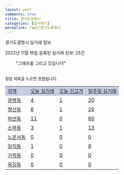 ```yaml
---
layout: post
comments: true
title: 경기도광명시
categories: [실거래가]
permalink: /apt/경기도광명시
---
```


경기도광명시 실거래 정보

2022년 11월 16일 등록된 실거래 정보: 25건

<!--<script async src="https://pagead2.googlesyndication.com/pagead/js/adsbygoogle.js?client=ca-pub-3485438051770037"
 crossorigin="anonymous"></script>-->

<script type="text/javascript">
  google.charts.load('current', {'packages':['corechart']});
  google.charts.setOnLoadCallback(drawChart);

  function drawChart() {
    var data = google.visualization.arrayToDataTable([['거래일', '매매', '전월세', '전매'], ['21-01', 4, 4, 0], ['21-02', 0, 6, 0], ['21-03', 0, 2, 0], ['21-04', 0, 3, 0], ['21-05', 0, 8, 0], ['21-06', 0, 4, 0], ['21-07', 3, 52, 0], ['21-08', 115, 142, 0], ['21-09', 8, 16, 0], ['21-10', 1, 7, 0], ['21-11', 25, 170, 0], ['21-12', 39, 451, 1], ['22-01', 33, 459, 0], ['22-02', 33, 604, 0], ['22-03', 74, 617, 0], ['22-04', 69, 734, 1], ['22-05', 48, 595, 0], ['22-06', 23, 539, 0], ['22-07', 22, 579, 0], ['22-08', 38, 546, 1], ['22-09', 29, 497, 0], ['22-10', 20, 457, 1], ['22-11', 2, 119, 0]]);

    var options = {
      title: '최근 1년간 유형별 거래량 추이',
      legend: { position: 'bottom' }
    };

    setTimeout(function() {
        var chart = new google.visualization.LineChart(document.getElementById('columnchart_material'));
        chart.draw(data, (options));
        document.getElementById('loading').style.display = 'none';
        var dayLabel = (new Date()).getDay();
        if (dayLabel < 2) {
            sorttable.innerSortFunction.apply(document.getElementById('week'), []);
            sorttable.innerSortFunction.apply(document.getElementById('week'), []);        
        }
        else {
            sorttable.innerSortFunction.apply(document.getElementById('today'), []);
            sorttable.innerSortFunction.apply(document.getElementById('today'), []);
        }
    }, 200);

  }
</script>

<div id="loading" style="z-index:20; display: block; margin-left: 35px">"그래프를 그리고 있습니다"</div>
<div id="columnchart_material" style="width: 95%; margin-left: -35px; display: block"></div>
<!--<div style="width: 95%; margin-left: -35px; display: block">
      <script async src="https://pagead2.googlesyndication.com/pagead/js/adsbygoogle.js?client=ca-pub-3485438051770037"
          crossorigin="anonymous"></script>
      <ins class="adsbygoogle"
          style="display:block"
          data-ad-format="fluid"
          data-ad-layout-key="-fb+5w+4e-db+86"
          data-ad-client="ca-pub-3485438051770037"
          data-ad-slot="1827090281"></ins>
      <script>
          (adsbygoogle = window.adsbygoogle || []).push({});
      </script>
</div>-->
<br>

<font size='small' style='font-size: small;'>컬럼 제목을 누르면 정렬됩니다.</font>
<table class="sortable">
  <tr style='background-color: rgba(114, 132, 186,0.4);'>
    <td id="region"><a href="#">지역</a></td>
    <td id="today"><a href="#">오늘 실거래</a></td>
    <td id="today_new"><a href="#">오늘 신고가</a></td>
    <td id="week"><a href="#">일주일 실거래</a></td>
  </tr>

  
  <tr class="item">
    <td><a href="경기도광명시광명동">광명동</a></td>
    <td><a href="경기도광명시광명동">4</a></td>
    <td><a href="경기도광명시광명동">1</a></td>
    <td><a href="경기도광명시광명동">20</a></td>
  </tr>
    

  <tr class="item">
    <td><a href="경기도광명시철산동">철산동</a></td>
    <td><a href="경기도광명시철산동">6</a></td>
    <td><a href="경기도광명시철산동">1</a></td>
    <td><a href="경기도광명시철산동">29</a></td>
  </tr>
    

  <tr class="item">
    <td><a href="경기도광명시하안동">하안동</a></td>
    <td><a href="경기도광명시하안동">11</a></td>
    <td><a href="경기도광명시하안동">0</a></td>
    <td><a href="경기도광명시하안동">60</a></td>
  </tr>
    

  <tr class="item">
    <td><a href="경기도광명시소하동">소하동</a></td>
    <td><a href="경기도광명시소하동">3</a></td>
    <td><a href="경기도광명시소하동">1</a></td>
    <td><a href="경기도광명시소하동">13</a></td>
  </tr>
    

  <tr class="item">
    <td><a href="경기도광명시노온사동">노온사동</a></td>
    <td><a href="경기도광명시노온사동">0</a></td>
    <td><a href="경기도광명시노온사동">0</a></td>
    <td><a href="경기도광명시노온사동">0</a></td>
  </tr>
    

  <tr class="item">
    <td><a href="경기도광명시일직동">일직동</a></td>
    <td><a href="경기도광명시일직동">1</a></td>
    <td><a href="경기도광명시일직동">0</a></td>
    <td><a href="경기도광명시일직동">8</a></td>
  </tr>
    

  <tr class="item">
    <td><a href="경기도광명시가학동">가학동</a></td>
    <td><a href="경기도광명시가학동">0</a></td>
    <td><a href="경기도광명시가학동">0</a></td>
    <td><a href="경기도광명시가학동">0</a></td>
  </tr>
    

  <tr class="item">
    <td><a href="경기도광명시옥길동">옥길동</a></td>
    <td><a href="경기도광명시옥길동">0</a></td>
    <td><a href="경기도광명시옥길동">0</a></td>
    <td><a href="경기도광명시옥길동">0</a></td>
  </tr>
    


</table>


    